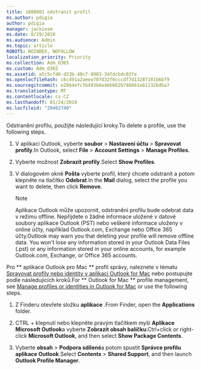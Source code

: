 ```yaml
---
title: 1800001 odstranit profil
ms.author: pdigia
author: pdigia
manager: jackiesm
ms.date: 8/29/2018
ms.audience: Admin
ms.topic: article
ROBOTS: NOINDEX, NOFOLLOW
localization_priority: Priority
ms.collection: Adm_O365
ms.custom: Adm_O365
ms.assetid: a5c5cf46-d23b-40c7-8983-34fdcbdc02fe
ms.openlocfilehash: c6c491a2aeea707d32f6cccdf7d13287181b6bf9
ms.sourcegitcommit: e2864efcfb493b6e46b662b746661a61232bdba7
ms.translationtype: MT
ms.contentlocale: cs-CZ
ms.lasthandoff: 01/24/2019
ms.locfileid: "29462740"
---
```

<span data-ttu-id="85f99-102">Odstranění profilu, použijte následující kroky.</span><span class="sxs-lookup"><span data-stu-id="85f99-102">To delete a profile, use the following steps.</span></span>
  
1. <span data-ttu-id="85f99-103">V aplikaci Outlook, vyberte **soubor** \> **Nastavení účtu** \> **Spravovat profily**.</span><span class="sxs-lookup"><span data-stu-id="85f99-103">In Outlook, select **File** \> **Account Settings** \> **Manage Profiles**.</span></span>
    
2. <span data-ttu-id="85f99-104">Vyberte možnost **Zobrazit profily**.</span><span class="sxs-lookup"><span data-stu-id="85f99-104">Select **Show Profiles**.</span></span>
    
3. <span data-ttu-id="85f99-105">V dialogovém okně **Pošta** vyberte profil, který chcete odstranit a potom klepněte na tlačítko **Odebrat**.</span><span class="sxs-lookup"><span data-stu-id="85f99-105">In the **Mail** dialog, select the profile you want to delete, then click **Remove**.</span></span>
    
    > [!NOTE]
    > <span data-ttu-id="85f99-p101">Aplikace Outlook může upozornit, odstranění profilu bude odebrat data v režimu offline. Nepřijdete o žádné informace uložené v datové soubory aplikace Outlook (PST) nebo veškeré informace uloženy v online účty, například Outlook.com, Exchange nebo Office 365 účty.</span><span class="sxs-lookup"><span data-stu-id="85f99-p101">Outlook may warn you that deleting your profile will remove offline data. You won't lose any information stored in your Outlook Data Files (.pst) or any information stored in your online accounts, for example Outlook.com, Exchange, or Office 365 accounts.</span></span> 
  
<span data-ttu-id="85f99-108">Pro \*\* aplikace Outlook pro Mac \*\* profil správy, naleznete v tématu [Spravovat profily nebo identity v aplikaci Outlook for Mac](https://support.office.com/article/fed2a955-74df-4a24-bef6-78a426958c4c.aspx) nebo postupujte podle následujících kroků.</span><span class="sxs-lookup"><span data-stu-id="85f99-108">For \*\* Outlook for Mac \*\* profile management, see [Manage profiles or identities in Outlook for Mac](https://support.office.com/article/fed2a955-74df-4a24-bef6-78a426958c4c.aspx) or use the following steps.</span></span> 
  
1. <span data-ttu-id="85f99-109">Z Finderu otevřete složku **aplikace** .</span><span class="sxs-lookup"><span data-stu-id="85f99-109">From Finder, open the **Applications** folder.</span></span> 
    
2. <span data-ttu-id="85f99-110">CTRL + klepnutí nebo klepněte pravým tlačítkem myši **Aplikace Microsoft Outlook**a vyberte **Zobrazit obsah balíčku**.</span><span class="sxs-lookup"><span data-stu-id="85f99-110">Ctrl+click or right-click **Microsoft Outlook**, and then select **Show Package Contents**.</span></span>
    
3. <span data-ttu-id="85f99-111">Vyberte **obsah** \> **Podpora sdílené**a potom spustit **Správce profilu aplikace Outlook**.</span><span class="sxs-lookup"><span data-stu-id="85f99-111">Select **Contents** \> **Shared Support**, and then launch **Outlook Profile Manager**.</span></span>
    

